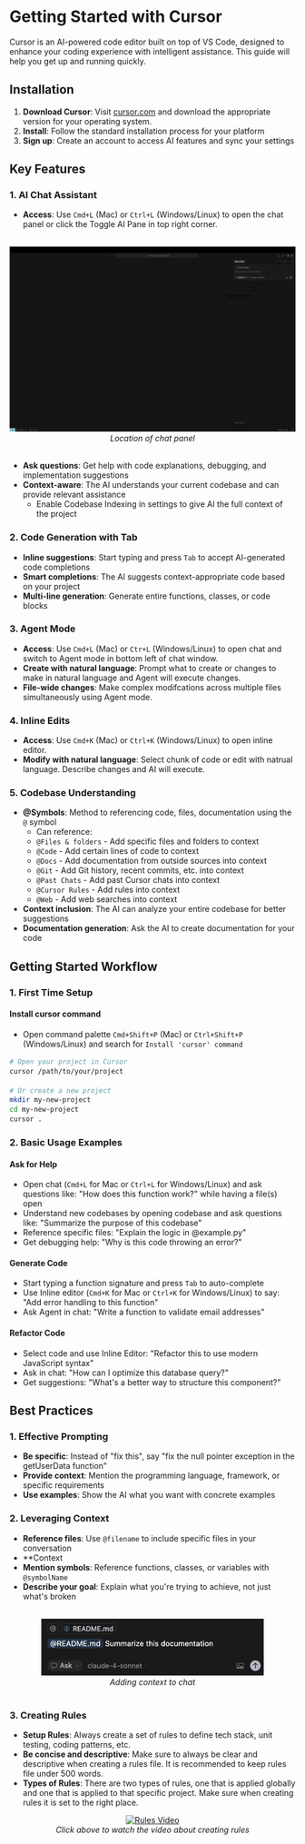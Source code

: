 # Getting Started with Cursor

Cursor is an AI-powered code editor built on top of VS Code, designed to enhance your coding experience with intelligent assistance. This guide will help you get up and running quickly.

## Installation

1. **Download Cursor**: Visit [cursor.com](https://cursor.com) and download the appropriate version for your operating system.
2. **Install**: Follow the standard installation process for your platform
3. **Sign up**: Create an account to access AI features and sync your settings

## Key Features

### 1. AI Chat Assistant
- **Access**: Use `Cmd+L` (Mac) or `Ctrl+L` (Windows/Linux) to open the chat panel or click the Toggle AI Pane in top right corner. <br/><br/>
<div align="center">
    <img src="assets/ai_pane2.svg" height=""><br/>
    <em>Location of chat panel</em> <br/><br/>
</div>

- **Ask questions**: Get help with code explanations, debugging, and implementation suggestions
- **Context-aware**: The AI understands your current codebase and can provide relevant assistance
    - Enable Codebase Indexing in settings to give AI the full context of the project

### 2. Code Generation with Tab
- **Inline suggestions**: Start typing and press `Tab` to accept AI-generated code completions
- **Smart completions**: The AI suggests context-appropriate code based on your project
- **Multi-line generation**: Generate entire functions, classes, or code blocks


### 3. Agent Mode
- **Access**: Use `Cmd+L` (Mac) or `Ctr+L` (Windows/Linux) to open chat and switch to Agent mode in bottom left of chat window.
- **Create with natural language**: Prompt what to create or changes to make in natural language and Agent will execute changes.
- **File-wide changes**: Make complex modifcations across multiple files simultaneously using Agent mode.

### 4. Inline Edits
- **Access**: Use `Cmd+K` (Mac) or `Ctrl+K` (Windows/Linux) to open inline editor.
- **Modify with natural language**: Select chunk of code or edit with natrual language. Describe changes and AI will execute.


### 5. Codebase Understanding
- **@Symbols**: Method to referencing code, files, documentation using the `@` symbol
    - Can reference:
    - `@Files & folders` - Add specific files and folders to context
    - `@Code` -  Add certain lines of code to context
    - `@Docs` - Add documentation from outside sources into context
    - `@Git` - Add Git history, recent commits, etc. into context
    - `@Past Chats` - Add past Cursor chats into context
    - `@Cursor Rules` - Add rules into context
    - `@Web` - Add web searches into context
- **Context inclusion**: The AI can analyze your entire codebase for better suggestions
- **Documentation generation**: Ask the AI to create documentation for your code

## Getting Started Workflow

### 1. First Time Setup
#### Install cursor command
 - Open command palette `Cmd+Shift+P` (Mac) or `Ctrl+Shift+P` (Windows/Linux) and search for `Install 'cursor' command`
```bash
# Open your project in Cursor
cursor /path/to/your/project

# Or create a new project
mkdir my-new-project
cd my-new-project
cursor .
```

### 2. Basic Usage Examples

#### Ask for Help
- Open chat (`Cmd+L` for Mac or `Ctrl+L` for Windows/Linux) and ask questions like: "How does this function work?" while having a file(s) open
-  Understand new codebases by opening codebase and ask questions like: "Summarize the purpose of this codebase"
- Reference specific files: "Explain the logic in @example.py"
- Get debugging help: "Why is this code throwing an error?"

#### Generate Code
- Start typing a function signature and press `Tab` to auto-complete
- Use Inline editor (`Cmd+K` for Mac or `Ctrl+K` for Windows/Linux) to say: "Add error handling to this function"
- Ask Agent in chat: "Write a function to validate email addresses"

#### Refactor Code
- Select code and use Inline Editor: "Refactor this to use modern JavaScript syntax"
- Ask in chat: "How can I optimize this database query?"
- Get suggestions: "What's a better way to structure this component?"

## Best Practices

### 1. Effective Prompting
- **Be specific**: Instead of "fix this", say "fix the null pointer exception in the getUserData function"
- **Provide context**: Mention the programming language, framework, or specific requirements
- **Use examples**: Show the AI what you want with concrete examples

### 2. Leveraging Context
- **Reference files**: Use `@filename` to include specific files in your conversation
- **Context 
- **Mention symbols**: Reference functions, classes, or variables with `@symbolName`
- **Describe your goal**: Explain what you're trying to achieve, not just what's broken
<br/><br/>
<div align="center">
    <img src="assets/context.png" height="100"><br/>
    <em>Adding context to chat</em> <br/><br/>
</div>

### 3. Creating Rules
- **Setup Rules**: Always create a set of rules to define tech stack, unit testing, coding patterns, etc.
- **Be concise and descriptive**: Make sure to always be clear and descriptive when creating a rules file. It is recommended to keep rules file under 500 words.
- **Types of Rules**: There are two types of rules, one that is applied globally and one that is applied to that specific project. Make sure when creating rules it is set to the right place.

<div align="center">
    <a href="https://drive.google.com/file/d/1yzmpnpUiJcDSS592OtDWx0mw5X_QtyHk/view?usp=sharing">
        <img src="https://img.shields.io/badge/▶️-Watch%20Video-blue?style=for-the-badge" alt="Rules Video">
    </a><br/>
    <em>Click above to watch the video about creating rules</em>
</div>
